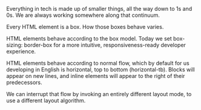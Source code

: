Everything in tech is made up of smaller things, all the way down to 1s and 0s. We are always working somewhere along that continuum.

Every HTML element is a box. How those boxes behave varies.

HTML elements behave according to the box model. Today we set box-sizing: border-box for a more intuitive, responsiveness-ready developer experience.

HTML elements behave according to normal flow, which by default for us developing in English is horizontal, top to bottom (horizontal-tb). Blocks will appear on new lines, and inline elements will appear to the right of their predecessors.

We can interrupt that flow by invoking an entirely different layout mode, to use a different layout algorithm.
